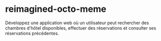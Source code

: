 # reimagined-octo-meme
Développez une application web où un utilisateur peut rechercher des chambres d'hôtel disponibles, effectuer des réservations et consulter ses réservations précédentes.
